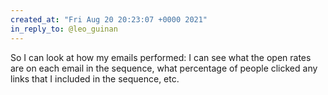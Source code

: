 ```yaml
---
created_at: "Fri Aug 20 20:23:07 +0000 2021"
in_reply_to: @leo_guinan
---
```


So I can look at how my emails performed: I can see what the open rates are on each email in the sequence, what percentage of people clicked any links that I included in the sequence, etc.